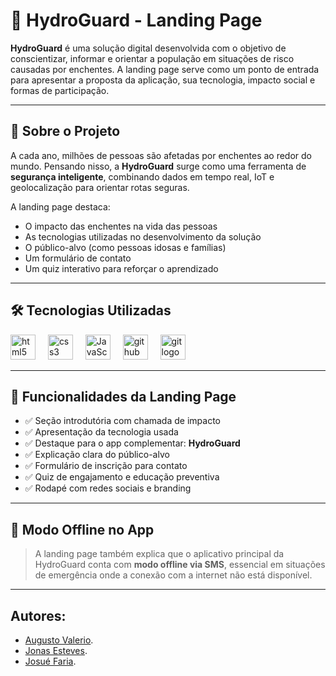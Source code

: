 # 🌊 HydroGuard - Landing Page

**HydroGuard** é uma solução digital desenvolvida com o objetivo de conscientizar, informar e orientar a população em situações de risco causadas por enchentes. A landing page serve como um ponto de entrada para apresentar a proposta da aplicação, sua tecnologia, impacto social e formas de participação.

---

## 📌 Sobre o Projeto

A cada ano, milhões de pessoas são afetadas por enchentes ao redor do mundo. Pensando nisso, a **HydroGuard** surge como uma ferramenta de **segurança inteligente**, combinando dados em tempo real, IoT e geolocalização para orientar rotas seguras.

A landing page destaca:

- O impacto das enchentes na vida das pessoas
- As tecnologias utilizadas no desenvolvimento da solução
- O público-alvo (como pessoas idosas e famílias)
- Um formulário de contato
- Um quiz interativo para reforçar o aprendizado

---

## 🛠 Tecnologias Utilizadas

<div align="left">
  <img src="https://cdn.jsdelivr.net/gh/devicons/devicon/icons/html5/html5-original.svg" height="40" alt="html5 logo"  />
  <img width="12" />
  <img src="https://cdn.jsdelivr.net/gh/devicons/devicon/icons/css3/css3-original.svg" height="40" alt="css3 logo"  />
  <img width="12" />
   <img src="https://cdn.jsdelivr.net/gh/devicons/devicon@latest/icons/javascript/javascript-original.svg" height="40" alt="JavaScript logo" />
  <img width="12" />
  <img src="https://cdn.jsdelivr.net/gh/devicons/devicon/icons/github/github-original.svg" height="40" alt="github logo"  />
  <img width="12" />
  <img src="https://cdn.jsdelivr.net/gh/devicons/devicon/icons/git/git-original.svg" height="40" alt="git logo"  />
</div>


---

## 🎯 Funcionalidades da Landing Page

- ✅ Seção introdutória com chamada de impacto
- ✅ Apresentação da tecnologia usada
- ✅ Destaque para o app complementar: **HydroGuard**
- ✅ Explicação clara do público-alvo
- ✅ Formulário de inscrição para contato
- ✅ Quiz de engajamento e educação preventiva
- ✅ Rodapé com redes sociais e branding

---

## 🚨 Modo Offline no App

> A landing page também explica que o aplicativo principal da HydroGuard conta com **modo offline via SMS**, essencial em situações de emergência onde a conexão com a internet não está disponível.

---

## Autores:
- [Augusto Valerio](https://github.com/Augusto-Valerio).
- [Jonas Esteves](https://github.com/Jonas-Franca).
- [Josué Faria](https://github.com/Josufaria).
